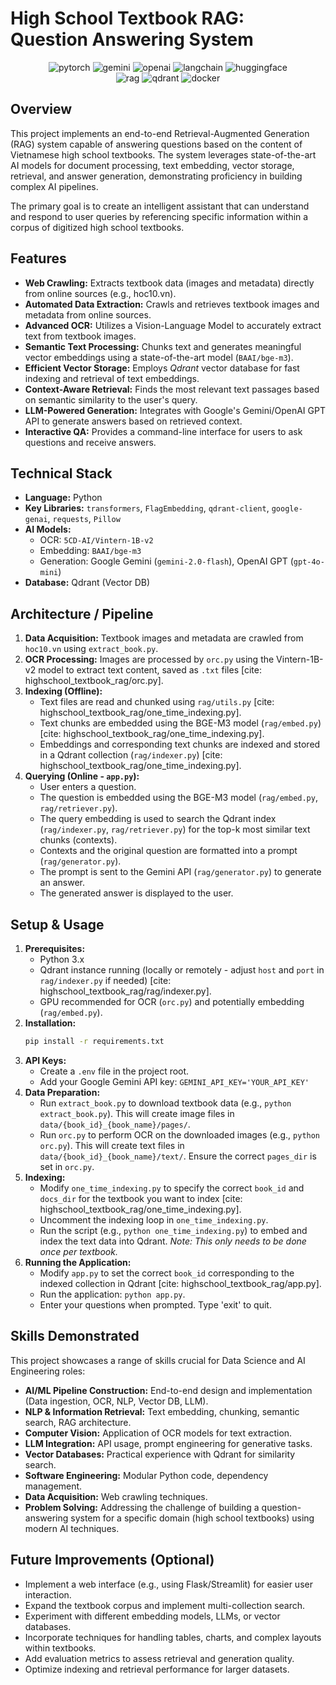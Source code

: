 # High School Textbook RAG: Question Answering System

<div style="text-align: center;">
    <img alt="pytorch" src="https://img.shields.io/badge/PyTorch-EE4C2C?style=for-the-badge&logo=pytorch&logoColor=white"/>
    <img alt="gemini" src="https://img.shields.io/badge/Google%20Gemini-8E75B2?style=for-the-badge&logo=googlegemini&logoColor=white"/>
    <img alt="openai" src="https://img.shields.io/badge/ChatGPT-74aa9c?style=for-the-badge&logo=openai&logoColor=white" />
    <img alt="langchain" src="https://img.shields.io/badge/langchain-1C3C3C?style=for-the-badge&logo=langchain&logoColor=white"/>
    <img alt="huggingface" src="https://img.shields.io/badge/-HuggingFace-FDEE21?style=for-the-badge&logo=HuggingFace&logoColor=black"/>
</div>

<div style="text-align: center;">
    <img alt="rag" src="https://img.shields.io/badge/Retrieval_Augmented_Generation_%28RAG%29-EE4C2C?style=for-the-badge&logoColor=red"/>
    <img alt="qdrant" src="https://img.shields.io/badge/Qdrant-dc244c?style=for-the-badge&logoColor=red"/>
    <img alt="docker" src="https://img.shields.io/badge/Docker-2CA5E0?style=for-the-badge&logo=docker&logoColor=white"/>
</div>

## Overview

This project implements an end-to-end Retrieval-Augmented Generation (RAG) system capable of answering questions based on the content of Vietnamese high school textbooks. The system leverages state-of-the-art AI models for document processing, text embedding, vector storage, retrieval, and answer generation, demonstrating proficiency in building complex AI pipelines.

The primary goal is to create an intelligent assistant that can understand and respond to user queries by referencing specific information within a corpus of digitized high school textbooks.

## Features


* **Web Crawling:** Extracts textbook data (images and metadata) directly from online sources (e.g., hoc10.vn).
* **Automated Data Extraction:** Crawls and retrieves textbook images and metadata from online sources.
* **Advanced OCR:** Utilizes a Vision-Language Model to accurately extract text from textbook images.
* **Semantic Text Processing:** Chunks text and generates meaningful vector embeddings using a state-of-the-art model (`BAAI/bge-m3`).
* **Efficient Vector Storage:** Employs *Qdrant* vector database for fast indexing and retrieval of text embeddings.
* **Context-Aware Retrieval:** Finds the most relevant text passages based on semantic similarity to the user's query.
* **LLM-Powered Generation:** Integrates with Google's Gemini/OpenAI GPT API to generate answers based on retrieved context.
* **Interactive QA:** Provides a command-line interface for users to ask questions and receive answers.

## Technical Stack

* **Language:** Python
* **Key Libraries:** `transformers`, `FlagEmbedding`, `qdrant-client`, `google-genai`, `requests`, `Pillow`
* **AI Models:**
    * OCR: `5CD-AI/Vintern-1B-v2`
    * Embedding: `BAAI/bge-m3`
    * Generation: Google Gemini (`gemini-2.0-flash`), OpenAI GPT (`gpt-4o-mini`)
* **Database:** Qdrant (Vector DB)

## Architecture / Pipeline

1.  **Data Acquisition:** Textbook images and metadata are crawled from `hoc10.vn` using `extract_book.py`.
2.  **OCR Processing:** Images are processed by `orc.py` using the Vintern-1B-v2 model to extract text content, saved as `.txt` files [cite: highschool_textbook_rag/orc.py].
3.  **Indexing (Offline):**
    * Text files are read and chunked using `rag/utils.py` [cite: highschool_textbook_rag/one_time_indexing.py].
    * Text chunks are embedded using the BGE-M3 model (`rag/embed.py`) [cite: highschool_textbook_rag/one_time_indexing.py].
    * Embeddings and corresponding text chunks are indexed and stored in a Qdrant collection (`rag/indexer.py`) [cite: highschool_textbook_rag/one_time_indexing.py].
4.  **Querying (Online - `app.py`):**
    * User enters a question.
    * The question is embedded using the BGE-M3 model (`rag/embed.py`, `rag/retriever.py`).
    * The query embedding is used to search the Qdrant index (`rag/indexer.py`, `rag/retriever.py`) for the top-k most similar text chunks (contexts).
    * Contexts and the original question are formatted into a prompt (`rag/generator.py`).
    * The prompt is sent to the Gemini API (`rag/generator.py`) to generate an answer.
    * The generated answer is displayed to the user.

## Setup & Usage

1.  **Prerequisites:**
    * Python 3.x
    * Qdrant instance running (locally or remotely - adjust `host` and `port` in `rag/indexer.py` if needed) [cite: highschool_textbook_rag/rag/indexer.py].
    * GPU recommended for OCR (`orc.py`) and potentially embedding (`rag/embed.py`).
2.  **Installation:**
    ```bash
    pip install -r requirements.txt
    ```
3.  **API Keys:**
    * Create a `.env` file in the project root.
    * Add your Google Gemini API key: `GEMINI_API_KEY='YOUR_API_KEY'`
4.  **Data Preparation:**
    * Run `extract_book.py` to download textbook data (e.g., `python extract_book.py`). This will create image files in `data/{book_id}_{book_name}/pages/`.
    * Run `orc.py` to perform OCR on the downloaded images (e.g., `python orc.py`). This will create text files in `data/{book_id}_{book_name}/text/`. Ensure the correct `pages_dir` is set in `orc.py`.
5.  **Indexing:**
    * Modify `one_time_indexing.py` to specify the correct `book_id` and `docs_dir` for the textbook you want to index [cite: highschool_textbook_rag/one_time_indexing.py].
    * Uncomment the indexing loop in `one_time_indexing.py`.
    * Run the script (e.g., `python one_time_indexing.py`) to embed and index the text data into Qdrant. *Note: This only needs to be done once per textbook.*
6.  **Running the Application:**
    * Modify `app.py` to set the correct `book_id` corresponding to the indexed collection in Qdrant [cite: highschool_textbook_rag/app.py].
    * Run the application: `python app.py`.
    * Enter your questions when prompted. Type 'exit' to quit.

## Skills Demonstrated

This project showcases a range of skills crucial for Data Science and AI Engineering roles:


* **AI/ML Pipeline Construction:** End-to-end design and implementation (Data ingestion, OCR, NLP, Vector DB, LLM).
* **NLP & Information Retrieval:** Text embedding, chunking, semantic search, RAG architecture.
* **Computer Vision:** Application of OCR models for text extraction.
* **LLM Integration:** API usage, prompt engineering for generative tasks.
* **Vector Databases:** Practical experience with Qdrant for similarity search.
* **Software Engineering:** Modular Python code, dependency management.
* **Data Acquisition:** Web crawling techniques.
* **Problem Solving:** Addressing the challenge of building a question-answering system for a specific domain (high school textbooks) using modern AI techniques.

## Future Improvements (Optional)

* Implement a web interface (e.g., using Flask/Streamlit) for easier user interaction.
* Expand the textbook corpus and implement multi-collection search.
* Experiment with different embedding models, LLMs, or vector databases.
* Incorporate techniques for handling tables, charts, and complex layouts within textbooks.
* Add evaluation metrics to assess retrieval and generation quality.
* Optimize indexing and retrieval performance for larger datasets.
